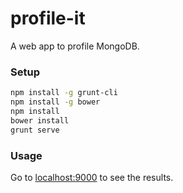 profile-it
=============================

A web app to profile MongoDB.

### Setup
```bash
npm install -g grunt-cli
npm install -g bower
npm install
bower install
grunt serve
```

### Usage
Go to [localhost:9000](http://localhost:9000) to see the results.


